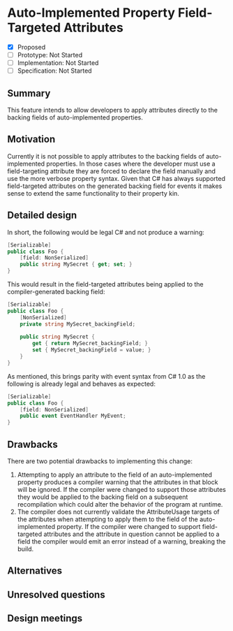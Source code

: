 # Auto-Implemented Property Field-Targeted Attributes

* [x] Proposed
* [ ] Prototype: Not Started
* [ ] Implementation: Not Started
* [ ] Specification: Not Started

## Summary
[summary]: #summary

This feature intends to allow developers to apply attributes directly to the backing fields of auto-implemented properties.

## Motivation
[motivation]: #motivation

Currently it is not possible to apply attributes to the backing fields of auto-implemented properties.  In those cases where the developer must use a field-targeting attribute they are forced to declare the field manually and use the more verbose property syntax.  Given that C# has always supported field-targeted attributes on the generated backing field for events it makes sense to extend the same functionality to their property kin.

## Detailed design
[design]: #detailed-design

In short, the following would be legal C# and not produce a warning:

```cs
[Serializable]
public class Foo {
    [field: NonSerialized]
    public string MySecret { get; set; }
}
```

This would result in the field-targeted attributes being applied to the compiler-generated backing field:

```cs
[Serializable]
public class Foo {
    [NonSerialized]
    private string MySecret_backingField;
    
    public string MySecret {
        get { return MySecret_backingField; }
        set { MySecret_backingField = value; }
    }
}
```

As mentioned, this brings parity with event syntax from C# 1.0 as the following is already legal and behaves as expected:

```cs
[Serializable]
public class Foo {
    [field: NonSerialized]
    public event EventHandler MyEvent;
}
```

## Drawbacks
[drawbacks]: #drawbacks

There are two potential drawbacks to implementing this change:

1. Attempting to apply an attribute to the field of an auto-implemented property produces a compiler warning that the attributes in that block will be ignored.  If the compiler were changed to support those attributes they would be applied to the backing field on a subsequent recompilation which could alter the behavior of the program at runtime.
1. The compiler does not currently validate the AttributeUsage targets of the attributes when attempting to apply them to the field of the auto-implemented property.  If the compiler were changed to support field-targeted attributes and the attribute in question cannot be applied to a field the compiler would emit an error instead of a warning, breaking the build.

## Alternatives
[alternatives]: #alternatives

## Unresolved questions
[unresolved]: #unresolved-questions

## Design meetings


